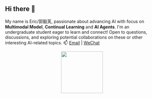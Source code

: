 ## Hi there 👋
My name is Eric/郭毅芙, passionate about advancing AI with focus on **Multimodal Model**, **Continual Learning** and **AI Agents**.
I'm an undergraduate student eager to learn and connect! Open to questions, discussions, and exploring potential collaborations on these or other interesting AI-related topics.
📫 [Email](mailto:1572189162@qq.com) | [WeChat](https://github.com/euyis1019/euyis1019/blob/main/wechat_QR.jpg)


<div align="center">
  <img height="137px" src="https://github-readme-stats.vercel.app/api?username=euyis1019&hide_title=true&hide_border=true&show_icons=true&line_height=21&text_color=000&icon_color=000&bg_color=0,ea6161,ffc64d,fffc4d,52fa5a&theme=graywhite" />
</div>
<!--
**euyis1019/euyis1019** is a ✨ _special_ ✨ repository because its `README.md` (this file) appears on your GitHub profile.

Here are some ideas to get you started:

- 🔭 I’m currently working on ...
- 🌱 I’m currently learning ...
- 👯 I’m looking to collaborate on ...
- 🤔 I’m looking for help with ...
- 💬 Ask me about ...
- 📫 How to reach me: ...
- 😄 Pronouns: ...
- ⚡ Fun fact: ...
-->
